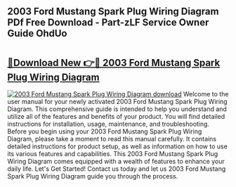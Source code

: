 ## 2003 Ford Mustang Spark Plug Wiring Diagram PDf Free Download - Part-zLF Service Owner Guide OhdUo

# <h2><a href="http://dflr1qo.blite.top/?on=2003+Ford+Mustang+Spark+Plug+Wiring+Diagram">🔗Download New 👉🔴 2003 Ford Mustang Spark Plug Wiring Diagram</a></h2>

[![2003 Ford Mustang Spark Plug Wiring Diagram download](https://i.imgur.com/lujVjoI.png)](http://dflr1qo.blite.top/?on=2003+Ford+Mustang+Spark+Plug+Wiring+Diagram)
Welcome to the user manual for your newly activated 2003 Ford Mustang Spark Plug Wiring Diagram. This comprehensive guide is intended to help you understand and utilize all of the features and benefits of your product. You will find detailed instructions for installation, usage, maintenance, and troubleshooting. Before you begin using your 2003 Ford Mustang Spark Plug Wiring Diagram, please take a moment to read this manual carefully. It contains detailed instructions for product setup, as well as information on how to use its various features and capabilities. This 2003 Ford Mustang Spark Plug Wiring Diagram comes equipped with a wealth of features to enhance your daily life. Let's Get Started! Contact us today and let us 2003 Ford Mustang Spark Plug Wiring Diagram guide you through the process.
